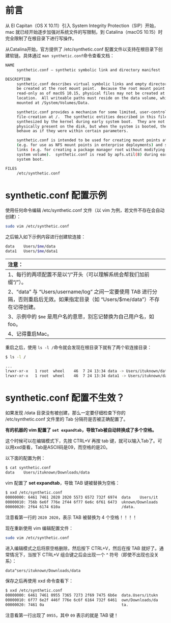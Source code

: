 # 前言

从 El Capitan（OS X 10.11）引入 System Integrity Protection（SIP）开始，mac 就已经开始逐步加强对系统文件的写限制，到 Catalina（macOS 10.15）时完全限制了在根目录下进行写操作。

从Catalina开始，官方提供了 /etc/synthetic.conf 配置文件以支持在根目录下创建软链。具体通过 `man synthetic.conf`命令查看文档：

```bash
NAME
     synthetic.conf – synthetic symbolic link and directory manifest

DESCRIPTION
     synthetic.conf describes virtual symbolic links and empty directories to
     be created at the root mount point.  Because the root mount point is
     read-only as of macOS 10.15, physical files may not be created at this
     location.  All writeable paths must reside on the data volume, which is
     mounted at /System/Volumes/Data.

     synthetic.conf provides a mechanism for some limited, user-controlled
     file-creation at /.  The synthetic entities described in this file are
     synthesized by the kernel during early system boot.  They are not
     physically present on the disk, but when the system is booted, they
     behave as if they were within certain parameters.

     synthetic.conf is intended to be used for creating mount points at /
     (e.g. for use as NFS mount points in enterprise deployments) and symbolic
     links (e.g. for creating a package manager root without modifying the
     system volume).  synthetic.conf is read by apfs.util(8) during early
     system boot.

FILES
     /etc/synthetic.conf
```

# synthetic.conf 配置示例

使用任何命令编辑 /etc/synthetic.conf 文件（以 vim 为例，若文件不存在会自动创建）：

```bash
sudo vim /etc/synthetic.conf
```

之后输入如下示例内容进行创建软连接：

```bash
data	Users/$me/data
data1	Users/$me/data1
```

| **注意：**                                                   |
| :----------------------------------------------------------- |
| 1、每行的两项配置不是以“/”开头（可以理解系统会帮我们加前缀“/”）。 |
| 2、“data” 与 “Users/username/log” 之间一定要使用 TAB 进行分隔，否则重启后无效。如果指定目录（如 “Users/$me/data”）不存在记得创建。 |
| 3、示例中的 `$me` 是用户名的意思，别忘记替换为自己用户名，如 foo。 |
| 4、记得重启Mac。                                             |


重启之后，使用 `ls -l /`命令就会发现在根目录下就有了两个软连接目录：

```bash
$ ls -l /

...
lrwxr-xr-x   1 root  wheel    46  7 24 13:34 data -> Users/ituknown/data
lrwxr-xr-x   1 root  wheel    46  7 24 13:34 data1 -> Users/ituknown/data1
```

# synthetic.conf 配置不生效？

如果发现 /data 目录没有被创建，那么一定要仔细检查下你的 /etc/synthetic.conf 文件里的 Tab 分隔符是否被正确配置了。

**有的机器的 vim 配置了 `set expandtab`，导致Tab被自动转换成了多个空格。**

这个时候可以在编辑模式下，先按 CTRL+V 再按 tab 键，就可以输入Tab了。可以用xxd查看，Tab是ASCII码是09，而空格的是20。

以下面的配置为例：

```bash
$ cat synthetic.conf
data    Users/ituknown/Downloads/data
```

vim 配置了 **set expandtab**，导致 TAB 键被替换为空格：

```bash
$ xxd /etc/synthetic.conf
00000000: 6461 7461 2020 2020 5573 6572 732f 6974  data    Users/it
00000010: 756b 6e6f 776e 2f44 6f77 6e6c 6f61 6473  uknown/Downloads
00000020: 2f64 6174 610a                           /data.
```

注意看第一行的 `2020 2020`，表示 TAB 被替换为 4 个空格！！！！

现在重新使用 vim 编辑配置文件：

```bash
sudo vim /etc/synthetic.conf
```

进入编辑模式之后将原空格删除，然后按下 CTRL+V，然后在按 TAB 就好了。通常情况下，当按下 CTRL+V 组合键之后会出现一个 ^ 符号（即使不出现也没关系）：

```bash
data^sers/ituknown/Downloads/data
```

保存之后再使用 xxd 命令查看下：

```bash
$ xxd /etc/synthetic.conf
00000000: 6461 7461 0955 7365 7273 2f69 7475 6b6e  data.Users/itukn
00000010: 6f77 6e2f 446f 776e 6c6f 6164 732f 6461  own/Downloads/da
00000020: 7461 0a                                  ta.
```

注意看第一行出现了 `0955`，其中 `09` 表示的就是 TAB 键！
